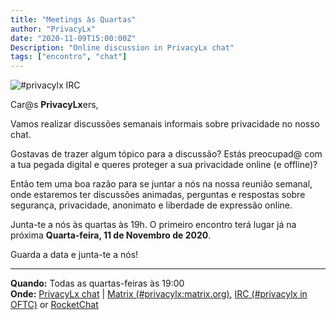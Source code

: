 ```yaml
---
title: "Meetings às Quartas"
author: "PrivacyLx"
date: "2020-11-09T15:00:00Z"
Description: "Online discussion in PrivacyLx chat"
tags: ["encontro", "chat"]
---
```


![#privacylx IRC](/img/privacylx-irc.png)

Car@s **PrivacyLx**ers,

Vamos realizar discussões semanais informais sobre privacidade no nosso chat.

Gostavas de trazer algum tópico para a discussão? Estás preocupad@ com a tua 
pegada digital e queres proteger a sua privacidade online (e offline)?

Então tem uma boa razão para se juntar a nós na nossa reunião semanal, onde
estaremos ter discussões animadas, perguntas e respostas sobre segurança,
privacidade, anonimato e liberdade de expressão online.

Junta-te a nós às quartas às 19h. O primeiro encontro terá lugar já na próxima **Quarta-feira, 11 de Novembro de 2020**.

Guarda a data e junta-te a nós!

---

**Quando:** Todas as quartas-feiras às 19:00\
**Onde:** [PrivacyLx chat](https://privacylx.org/community/) |
         [Matrix (#privacylx:matrix.org)](https://riot.im/app/#/room/#privacylx:matrix.org),
         [IRC (#privacylx in OFTC)](https://webchat.oftc.net/?channels=privacylx) or
         [RocketChat](https://chat.direitosdigitais.pt/channel/privacylx)

